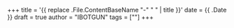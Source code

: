+++
title = '{{ replace .File.ContentBaseName "-" " " | title }}'
date = {{ .Date }}
draft = true
author = "IBOTGUN"
tags = [""]
+++
